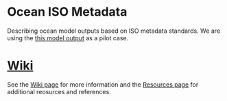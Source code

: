 # Ocean ISO Metadata
Describing ocean model outputs  based on ISO metadata standards. We are using the [this model output](http://geoport-dev.whoi.edu/thredds/sand/usgs/Projects/BBLEH/run071tRX/catalog.html?dataset=sand/usgs/Projects/BBLEH/run071tRX/00_dir_roms.ncml) as a pilot case.


[Wiki](https://github.com/zdefne-usgs/ocean-iso-metadata/wiki/ISO-metadata-for-ocean-model-outputs)
===
See the [Wiki page](https://github.com/zdefne-usgs/ocean-iso-metadata/wiki/ISO-metadata-for-ocean-model-outputs) for more information and the [Resources page](https://github.com/zdefne-usgs/ocean-iso-metadata/wiki/Resources) for additional reosurces and references.
